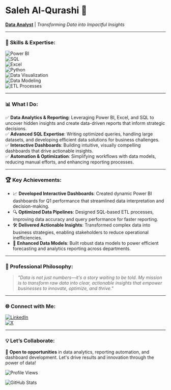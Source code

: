 # **Saleh Al-Qurashi** 👋  
[**Data Analyst**](https://www.linkedin.com/in/saleh-al-qurashi-567766207/) | *Transforming Data into Impactful Insights*  

---  

### 🚀 **Skills & Expertise:**  
![Power BI](https://img.shields.io/badge/Power%20BI-F2C811?style=flat&logo=powerbi&logoColor=black)  
![SQL](https://img.shields.io/badge/SQL-4479A1?style=flat&logo=database&logoColor=white)  
![Excel](https://img.shields.io/badge/Excel-217346?style=flat&logo=microsoft-excel&logoColor=white)  
![Python](https://img.shields.io/badge/Python-3776AB?style=flat&logo=python&logoColor=white)  
![Data Visualization](https://img.shields.io/badge/Data%20Visualization-FF6F00?style=flat&logo=chart&logoColor=white)  
![Data Modeling](https://img.shields.io/badge/Data%20Modeling-8E44AD?style=flat&logo=tableau&logoColor=white)  
![ETL Processes](https://img.shields.io/badge/ETL%20Processes-34495E?style=flat&logo=data&logoColor=white)  

---  

### 📊 **What I Do:**  
✅ **Data Analytics & Reporting**: Leveraging Power BI, Excel, and SQL to uncover hidden insights and create data-driven reports that inform strategic decisions.  
✅ **Advanced SQL Expertise**: Writing optimized queries, handling large datasets, and developing efficient data solutions for business challenges.  
✅ **Interactive Dashboards**: Building intuitive, visually compelling dashboards that drive actionable insights.  
✅ **Automation & Optimization**: Simplifying workflows with data models, reducing manual efforts, and enhancing reporting processes.  

---  

### 🏆 **Key Achievements:**  
- 📈 **Developed Interactive Dashboards**: Created dynamic Power BI dashboards for Q1 performance that streamlined data interpretation and decision-making.  
- 🔍 **Optimized Data Pipelines**: Designed SQL-based ETL processes, improving data accuracy and query performance for faster reporting.  
- 🛠️ **Delivered Actionable Insights**: Transformed complex data into business strategies, enabling stakeholders to reduce operational inefficiencies.  
- 🎯 **Enhanced Data Models**: Built robust data models to power efficient forecasting and analytics reporting across departments.  

---  

### 🌟 **Professional Philosophy:**  
> *"Data is not just numbers—it's a story waiting to be told. My mission is to transform raw data into clear, actionable insights that empower businesses to innovate, optimize, and thrive."*  

---  

### 🌐 **Connect with Me:**  
[![LinkedIn](https://img.shields.io/badge/LinkedIn-0077B5?style=flat&logo=linkedin&logoColor=white)](https://www.linkedin.com/in/saleh-al-qurashi-567766207/)  
[![X](https://img.shields.io/badge/X-000000?style=flat&logo=twitter&logoColor=white)](https://x.com/is__saleh)  

---  

### 💡 **Let’s Collaborate:**  
🔗 **Open to opportunities** in data analytics, reporting automation, and dashboard development. Let's drive results and innovation through the power of data!

![Profile Views](https://komarev.com/ghpvc/?username=salehalqurashi&color=blue)

![GitHub Stats](https://img.shields.io/badge/Profile_Views-322-blue)
